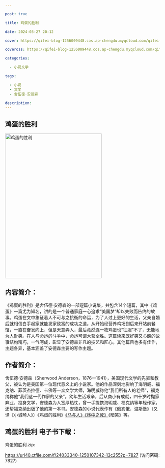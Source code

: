 ```yaml
---

post: true

title: 鸡蛋的胜利

date: 2024-05-27 20:12

cover: https://qifei-blog-1256009448.cos.ap-chengdu.myqcloud.com/qifei-blog/6618c9e868eb9357131bbe97.jpg

coveross: https://qifei-blog-1256009448.cos.ap-chengdu.myqcloud.com/qifei-blog/6618c9e868eb9357131bbe97.jpg

categories:

  - 小说文学

tags:

  - 小说
  - 文学
  - 舍伍德·安德森

description:
---
```


## 鸡蛋的胜利
<img alt="鸡蛋的胜利 " class="aligncenter loading" data-was-processed="true" decoding="async" fetchpriority="high" height="471" src="https://qifei-blog-1256009448.cos.ap-chengdu.myqcloud.com/qifei-blog/6618c9e868eb9357131bbe97.jpg " style="cursor: zoom-in;" width="314"/>

## 内容简介：

《鸡蛋的胜利》是舍伍德·安德森的一部短篇小说集，共包含14个短篇，其中《鸡蛋》一篇尤为知名，讲的是一个普通家庭一心追求“美国梦”却以失败而告终的故事。鸡蛋在文中象征着人不可与之抗衡的命运，为了人过上更好的生活，父亲自婚后就相信白手起家就能发家致富的成功之道，从开始经营养鸡场到后来开站前餐馆，一直在奋发向上，但是天意弄人，最后竟然连一枚鸡蛋也“征服”不了，无能地为人耻笑。在人与命运的斗争中，命运可谓大获全胜。这篇读来既好笑又心酸的故事结构精巧，一气呵成，彰显了安德森非凡的技艺和匠心。其他篇目也多有佳作，主题各异，基本涵盖了安德森主要的写作主题。

## 作者简介：

舍伍德·安德森（Sherwood Anderson，1876—1941），美国现代文学的先驱和教父，被认为是美国第一位现代意义上的小说家。他的作品深刻地影响了海明威、福克纳、菲茨杰拉德、卡佛等一众文学大师，海明威称他“我们所有人的老师”，福克纳称他“我们这一代作家的父亲”。幼年生活艰辛，后从商小有成就，四十岁时抛家弃业，投身文学，安德森为人宽厚热忱，曾一手提携海明威、福克纳等年轻作家，还帮福克纳出版了他的第一本书。安德森的小说代表作有《俄亥俄，温斯堡》（又译《小城畸人》）《鸡蛋的胜利》<a href="https://www.huibooks.com/8413.html">《马与人》</a><a href="https://www.huibooks.com/8436.html">《林中之死》</a>《暗笑》等。

## 鸡蛋的胜利 电子书下载：
鸡蛋的胜利.zip: 

https://url40.ctfile.com/f/24033340-1250107342-13c255?p=7827 (访问密码: 7827)
